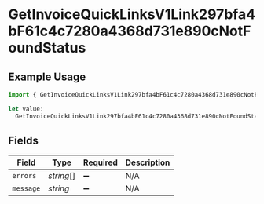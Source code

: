 # GetInvoiceQuickLinksV1Link297bfa4bF61c4c7280a4368d731e890cNotFoundStatus

## Example Usage

```typescript
import { GetInvoiceQuickLinksV1Link297bfa4bF61c4c7280a4368d731e890cNotFoundStatus } from "@dhaba/safepay-ts/models/operations";

let value:
  GetInvoiceQuickLinksV1Link297bfa4bF61c4c7280a4368d731e890cNotFoundStatus = {};
```

## Fields

| Field              | Type               | Required           | Description        |
| ------------------ | ------------------ | ------------------ | ------------------ |
| `errors`           | *string*[]         | :heavy_minus_sign: | N/A                |
| `message`          | *string*           | :heavy_minus_sign: | N/A                |